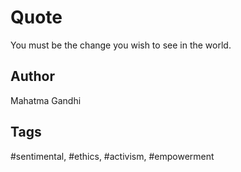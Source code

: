 # Quote

You must be the change you wish to see in the world.

## Author

Mahatma Gandhi

## Tags

#sentimental, #ethics, #activism, #empowerment

